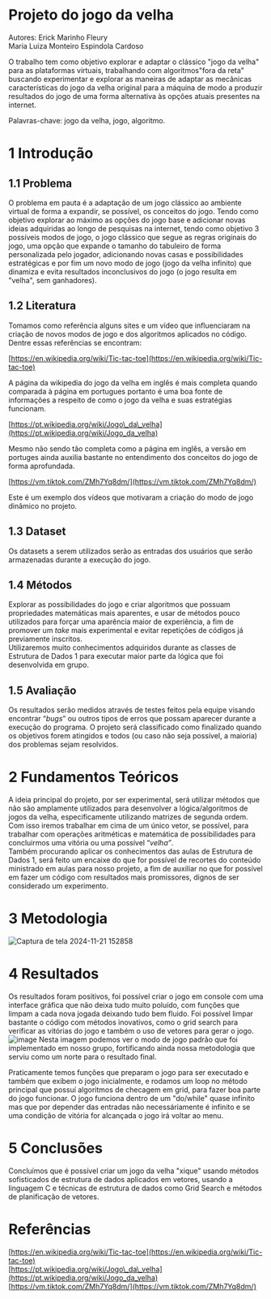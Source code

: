 # Projeto do jogo da velha

Autores: Erick Marinho Fleury  
	  Maria Luiza Monteiro Espindola Cardoso

O trabalho tem como objetivo explorar e adaptar o clássico "jogo da velha" para as plataformas virtuais, trabalhando com algoritmos"fora da reta" buscando experimentar e explorar as maneiras de adaptar as mecânicas características do jogo da velha original para a máquina de modo a produzir resultados do jogo de uma forma alternativa às opções atuais presentes na internet.

Palavras-chave: jogo da velha, jogo, algoritmo.

# 1 Introdução

## 1.1 Problema

O problema em pauta é a adaptação de um jogo clássico ao ambiente virtual de forma a expandir, se possível, os conceitos do jogo. Tendo como objetivo explorar ao máximo as opções do jogo base e adicionar novas ideias adquiridas ao longo de pesquisas na internet, tendo como objetivo 3 possíveis modos de jogo, o jogo clássico que segue as regras originais do jogo, uma opção que expande o tamanho do tabuleiro de forma personalizada pelo jogador, adicionando novas casas e possibilidades estratégicas e por fim um novo modo de jogo (jogo da velha infinito) que dinamiza e evita resultados inconclusivos do jogo (o jogo resulta em "velha", sem ganhadores).

## 1.2 Literatura

Tomamos como referência alguns sites e um vídeo que influenciaram na criação de novos modos de jogo e dos algoritmos aplicados no código. Dentre essas referências se encontram:

[https://en.wikipedia.org/wiki/Tic-tac-toe](https://en.wikipedia.org/wiki/Tic-tac-toe)

A página da wikipedia do jogo da velha em inglês é mais completa quando comparada à página em portugues portanto é uma boa fonte de informações a respeito de como o jogo da velha e suas estratégias funcionam.

[https://pt.wikipedia.org/wiki/Jogo\_da\_velha](https://pt.wikipedia.org/wiki/Jogo_da_velha)

Mesmo não sendo tão completa como a página em inglês, a versão em portuges ainda auxilia bastante no entendimento dos conceitos do jogo de forma aprofundada.

[https://vm.tiktok.com/ZMh7Yq8dm/](https://vm.tiktok.com/ZMh7Yq8dm/)

Este é um exemplo dos vídeos que motivaram a criação do modo de jogo dinâmico no projeto.

## 1.3 Dataset

Os datasets a serem utilizados serão as entradas dos usuários que serão armazenadas durante a execução do jogo.

## 1.4 Métodos

Explorar as possibilidades do jogo e criar algoritmos que possuam propriedades matemáticas mais aparentes, e usar de métodos pouco utilizados para forçar uma aparência maior de experiência, a fim de promover um *take* mais experimental e evitar repetições de códigos já previamente inscritos.  
Utilizaremos muito conhecimentos adquiridos durante as classes de Estrutura de Dados 1 para executar maior parte da lógica que foi desenvolvida em grupo.

## 1.5 Avaliação

Os resultados serão medidos através de testes feitos pela equipe visando encontrar “*bugs*” ou outros tipos de erros que possam aparecer durante a execução do programa. O projeto será classificado como finalizado quando os objetivos forem atingidos e todos (ou caso não seja possível, a maioria) dos problemas sejam resolvidos.

# 2 Fundamentos Teóricos

A ideia principal do projeto, por ser experimental, será utilizar métodos que não são amplamente utilizados para desenvolver a lógica/algoritmos de jogos da velha, especificamente utilizando matrizes de segunda ordem. Com isso iremos trabalhar em cima de um único vetor, se possível, para trabalhar com operações aritméticas e matemática de possibilidades para concluirmos uma vitória ou uma possível “*velha”*.   
	Também procurando aplicar os conhecimentos das aulas de Estrutura de Dados 1, será feito um encaixe do que for possível de recortes do conteúdo ministrado em aulas para nosso projeto, a fim de auxiliar no que for possível em fazer um código com resultados mais promissores, dignos de ser considerado um experimento.

# 3 Metodologia

![Captura de tela 2024-11-21 152858](https://github.com/user-attachments/assets/8081fba0-0e8e-4633-b5ea-4a6d545ac7d3)


# 4 Resultados

Os resultados foram positivos, foi possível criar o jogo em console com uma interface gráfica que não deixa tudo muito poluído, com funções que limpam a cada nova jogada deixando tudo bem fluido. Foi possível limpar bastante o código com métodos inovativos, como o grid search para verificar as vitórias do jogo e também o uso de vetores para gerar o jogo.
![image](https://github.com/user-attachments/assets/d7443c84-b5a1-46da-87f6-1fd0a5dff581)
Nesta imagem podemos ver o modo de jogo padrão que foi implementado em nosso grupo, fortificando ainda nossa metodologia que serviu como um norte para o resultado final.

Praticamente temos funções que preparam o jogo para ser executado e também que exibem o jogo inicialmente, e rodamos um loop no método principal que possuí algoritmos de checagem em grid, para fazer boa parte do jogo funcionar. O jogo funciona dentro de um "do/while" quase infinito mas que por depender das entradas não necessáriamente é infinito e se uma condição de vitória for alcançada o jogo irá voltar ao menu.


# 5 Conclusões

Concluímos que é possível criar um jogo da velha "xique" usando métodos sofisticados de estrutura de dados aplicados em vetores, usando a linguagem C e técnicas de estrutura de dados como Grid Search e métodos de planificação de vetores.

# Referências

[https://en.wikipedia.org/wiki/Tic-tac-toe](https://en.wikipedia.org/wiki/Tic-tac-toe)  
[https://pt.wikipedia.org/wiki/Jogo\_da\_velha](https://pt.wikipedia.org/wiki/Jogo_da_velha)  
[https://vm.tiktok.com/ZMh7Yq8dm/](https://vm.tiktok.com/ZMh7Yq8dm/)
